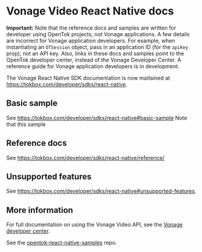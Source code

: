 # Vonage Video React Native docs

**Important:** Note that the reference docs and samples are written for developer using OpenTok projects, not Vonage applications. A few details are incorrect for Vonage application developers. For example, when instantiating an `OTSession` object,
pass in an application ID (for the `apiKey` prop), not an API key. Also, links in
these docs and samples point to the OpenTok developer center, instead of the Vonage
Developer Center. A reference guide for Vonage application developers is in development.


The Vonage React Native SDK documentation is now maitained at https://tokbox.com/developer/sdks/react-native. 

## Basic sample

See https://tokbox.com/developer/sdks/react-native#basic-sample
Note that this sample 

## Reference docs 

See https://tokbox.com/developer/sdks/react-native/reference/

## Unsupported features

See https://tokbox.com/developer/sdks/react-native#unsupported-features.

## More information

For full documentation on using the Vonage Video API, see the [Vonage developer center](https://developer.vonage.com/en/video/overview).

See the [opentok-react-native-samples](https://github.com/opentok/opentok-react-native-samples) repo.
